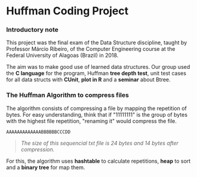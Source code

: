 # Huffman Coding Project

### Introductory note
This project was the final exam of the Data Structure discipline, taught by Professor Márcio Ribeiro, of the Computer Engineering course at the Federal University of Alagoas (Brazil) in 2018.

The aim was to make good use of learned data structures. Our group used the **C language** for the program, Huffman **tree depth test**, unit test cases for all data structs with **CUnit**, **plot in R** and a **seminar** about Btree.

### The Huffman Algorithm to compress files
The algorithm consists of compressing a file by mapping the repetition of bytes. For easy understanding, think that if "11111111" is the group of bytes with the highest file repetition, "renaming it" would compress the file.

`AAAAAAAAAAAAABBBBBBCCCDD`

> *The size of this sequencial txt file is 24 bytes and 14 bytes after compression.*

For this, the algorithm uses **hashtable** to calculate repetitions, **heap** to sort and a **binary tree** for map them.

